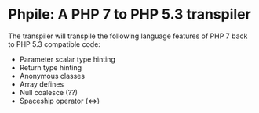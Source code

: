 Phpile: A PHP 7 to PHP 5.3 transpiler
=====================================



The transpiler will transpile the following language features of PHP 7 back to PHP 5.3 compatible code:

- Parameter scalar type hinting
- Return type hinting
- Anonymous classes
- Array defines
- Null coalesce (??)
- Spaceship operator (<=>)
